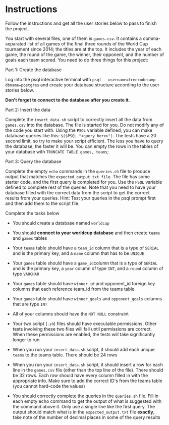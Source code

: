 # Instructions

Follow the instructions and get all the user stories below to pass to finish the project.

You start with several files, one of them is `games.csv`. It contains a comma-separated list of all games of the final three rounds of the World Cup tournament since 2014; the titles are at the top. It includes the year of each game, the round of the game, the winner, their opponent, and the number of goals each team scored. You need to do three things for this project:

Part 1: Create the database

Log into the psql interactive terminal with `psql --username=freecodecamp --dbname=postgres` and create your database structure according to the user stories below.

**Don't forget to connect to the database after you create it.**

Part 2: Insert the data

Complete the `insert_data.sh` script to correctly insert all the data from `games.csv` into the database. The file is started for you. Do not modify any of the code you start with. Using the `PSQL` variable defined, you can make database queries like this: `$($PSQL "<query_here>")`. The tests have a 20 second limit, so try to make your script efficient. The less you have to query the database, the faster it will be. You can empty the rows in the tables of your database with `TRUNCATE TABLE games, teams`;

Part 3: Query the database

Complete the empty `echo` commands in the `queries.sh` file to produce output that matches the `expected_output.txt file`. The file has some starter code, and the first query is completed for you. Use the `PSQL` variable defined to complete rest of the queries. Note that you need to have your database filled with the correct data from the script to get the correct results from your queries. Hint: Test your queries in the psql prompt first and then add them to the script file.

<!-- **Notes:**
If you leave your virtual machine, your database may not be saved. You can make a dump of it by entering pg_dump -cC --inserts -U freecodecamp worldcup > worldcup.sql in a bash terminal (not the psql one). It will save the commands to rebuild your database in worldcup.sql. The file will be located where the command was entered. If it's anything inside the project folder, the file will be saved in the VM. You can rebuild the database by entering psql -U postgres < worldcup.sql in a terminal where the .sql file is.

If you are saving your progress on freeCodeCamp.org, after getting all the tests to pass, follow the instructions above to save a dump of your database. Save the worldcup.sql file, as well as the final version of your insert_data.sh and queries.sh files, in a public repository and submit the URL to it on freeCodeCamp.org. -->

Complete the tasks below

- You should create a database named `worldcup`

- You should **connect to your worldcup database** and then create `teams` and `games` tables

- Your `teams` table should have a `team_id` column that is a type of `SERIAL` and is the primary key, and a `name` column that has to be `UNIQUE`

- Your `games` table should have a `game_id`column that is a type of `SERIAL` and is the primary key, a `year` column of type `INT`, and a `round` column of type `VARCHAR`

- Your `games` table should have `winner_id` and opponent_id foreign key columns that each reference team_id from the teams table

- Your `games` table should have `winner_goals` and `opponent_goals` columns that are type `INT`

- All of your columns should have the `NOT NULL` constraint

- Your two script (`.sh`) files should have executable permissions. Other tests involving these two files will fail until permissions are correct. When these permissions are enabled, the tests will take significantly longer to run

- When you run your `insert_data.sh` script, it should add each unique `teams` to the teams table. There should be 24 rows

- When you run your `insert_data.sh` script, it should insert a row for each line in the `games.csv` file (other than the top line of the file). There should be 32 rows. Each row should have every column filled in with the appropriate info. Make sure to add the correct ID's from the teams table (you cannot hard-code the values)

- You should correctly complete the queries in the `queries.sh` file. Fill in each empty echo command to get the output of what is suggested with the command above it. Only use a single line like the first query. The output should match what is in the `expected_output.txt` file **exactly**, take note of the number of decimal places in some of the query results
